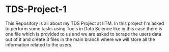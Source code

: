 # TDS-Project-1
This Repository is all about my TDS Project at IITM. In this project I'm asked to perform some tasks using Tools in Data Science like in this case there is one file which is provided to us and we are asked to scrape the users data out of it and create 3 files in the main branch where we will store all the information related to the users.
